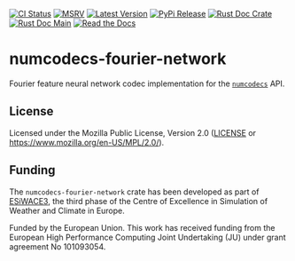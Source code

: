 [![CI Status]][workflow] [![MSRV]][repo] [![Latest Version]][crates.io] [![PyPi Release]][pypi] [![Rust Doc Crate]][docs.rs] [![Rust Doc Main]][docs] [![Read the Docs]][rtdocs]

[CI Status]: https://img.shields.io/github/actions/workflow/status/juntyr/numcodecs-rs/ci.yml?branch=main
[workflow]: https://github.com/juntyr/numcodecs-rs/actions/workflows/ci.yml?query=branch%3Amain

[MSRV]: https://img.shields.io/badge/MSRV-1.85.0-blue
[repo]: https://github.com/juntyr/numcodecs-rs

[Latest Version]: https://img.shields.io/crates/v/numcodecs-fourier-network
[crates.io]: https://crates.io/crates/numcodecs-fourier-network

[PyPi Release]: https://img.shields.io/pypi/v/numcodecs-wasm-fourier-network.svg
[pypi]: https://pypi.python.org/pypi/numcodecs-wasm-fourier-network

[Rust Doc Crate]: https://img.shields.io/docsrs/numcodecs-fourier-network
[docs.rs]: https://docs.rs/numcodecs-fourier-network/

[Rust Doc Main]: https://img.shields.io/badge/docs-main-blue
[docs]: https://juntyr.github.io/numcodecs-rs/numcodecs_fourier_network

[Read the Docs]: https://img.shields.io/readthedocs/numcodecs-wasm?label=readthedocs
[rtdocs]: https://numcodecs-wasm.readthedocs.io/en/stable/api/numcodecs_wasm_fourier_network/

# numcodecs-fourier-network

Fourier feature neural network codec implementation for the [`numcodecs`] API.

[`numcodecs`]: https://docs.rs/numcodecs/0.2/numcodecs/

## License

Licensed under the Mozilla Public License, Version 2.0 ([LICENSE](LICENSE) or https://www.mozilla.org/en-US/MPL/2.0/).

## Funding

The `numcodecs-fourier-network` crate has been developed as part of [ESiWACE3](https://www.esiwace.eu), the third phase of the Centre of Excellence in Simulation of Weather and Climate in Europe.

Funded by the European Union. This work has received funding from the European High Performance Computing Joint Undertaking (JU) under grant agreement No 101093054.
